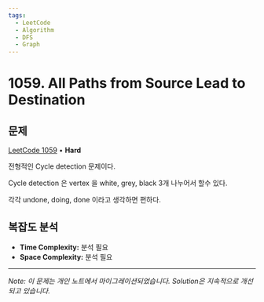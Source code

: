 ```yaml
---
tags:
  - LeetCode
  - Algorithm
  - DFS
  - Graph
---
```


# 1059. All Paths from Source Lead to Destination

## 문제

[LeetCode 1059](https://leetcode.com/problems/all-paths-from-source-lead-to-destination/) • **Hard**

전형적인 Cycle detection 문제이다.

  

Cycle detection 은 vertex 을 white, grey, black 3개 나누어서 할수 있다.

각각 undone, doing, done 이라고 생각하면 편하다.

## 복잡도 분석

- **Time Complexity:** 분석 필요
- **Space Complexity:** 분석 필요


---

*Note: 이 문제는 개인 노트에서 마이그레이션되었습니다. Solution은 지속적으로 개선되고 있습니다.*
